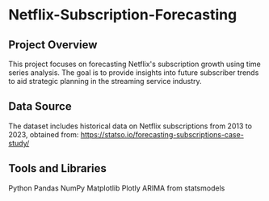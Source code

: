 # Netflix-Subscription-Forecasting

## Project Overview
This project focuses on forecasting Netflix's subscription growth using time series analysis. The goal is to provide insights into future subscriber trends to aid strategic planning in the streaming service industry.

## Data Source
The dataset includes historical data on Netflix subscriptions from 2013 to 2023, obtained from: https://statso.io/forecasting-subscriptions-case-study/

## Tools and Libraries
Python
Pandas
NumPy
Matplotlib
Plotly
ARIMA from statsmodels

